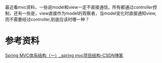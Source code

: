 

最近看mvc资料，一些说model和view一定不直接通信，所有都通过controller控制，还有一些是，view直接作为model的观察者，当model变化时直接通知view,而不需要经过controller,到底应该时哪一种？







# 参考资料

[Spring MVC体系结构（一）_spring mvc项目结构-CSDN博客](https://blog.csdn.net/wzy18210825916/article/details/82799764)